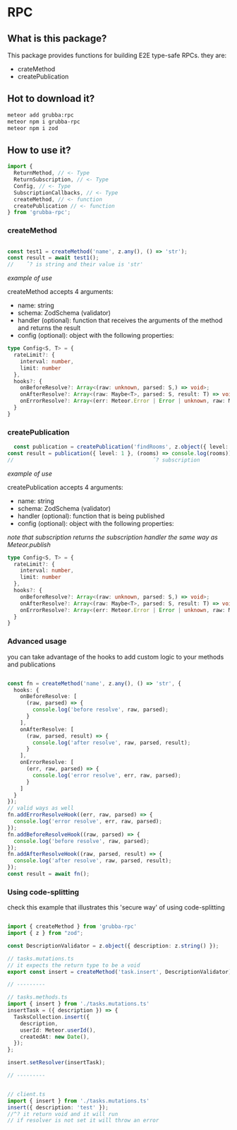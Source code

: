 # RPC

## What is this package?

This package provides functions for building E2E type-safe RPCs.
they are:

- crateMethod
- createPublication

## Hot to download it?

```bash
meteor add grubba:rpc
meteor npm i grubba-rpc
meteor npm i zod
```

## How to use it?

```typescript
import {   
  ReturnMethod, // <- Type
  ReturnSubscription, // <- Type
  Config, // <- Type
  SubscriptionCallbacks, // <- Type
  createMethod, // <- function
  createPublication // <- function
} from 'grubba-rpc';
```

### createMethod

```typescript

const test1 = createMethod('name', z.any(), () => 'str');
const result = await test1();
//    ˆ? is string and their value is 'str'
```

_example of use_

createMethod accepts 4 arguments:

- name: string
- schema: ZodSchema (validator)
- handler (optional): function that receives the arguments of the method and returns the result
- config (optional): object with the following properties:

```typescript
type Config<S, T> = {
  rateLimit?: {
    interval: number,
    limit: number
  },
  hooks?: {
    onBeforeResolve?: Array<(raw: unknown, parsed: S,) => void>;
    onAfterResolve?: Array<(raw: Maybe<T>, parsed: S, result: T) => void>;
    onErrorResolve?: Array<(err: Meteor.Error | Error | unknown, raw: Maybe<T>, parsed: S) => void>;
  }
}
```

### createPublication

```typescript
  const publication = createPublication('findRooms', z.object({ level: z.number() }), ({ level }) => Rooms.find({ level: level }));
const result = publication({ level: 1 }, (rooms) => console.log(rooms));
//                                            ˆ? subscription 

```

_example of use_

createPublication accepts 4 arguments:

- name: string
- schema: ZodSchema (validator)
- handler (optional): function that is being published
- config (optional): object with the following properties:

_note that subscription returns the subscription handler the same way as Meteor.publish_

```typescript
type Config<S, T> = {
  rateLimit?: {
    interval: number,
    limit: number
  },
  hooks?: {
    onBeforeResolve?: Array<(raw: unknown, parsed: S,) => void>;
    onAfterResolve?: Array<(raw: Maybe<T>, parsed: S, result: T) => void>;
    onErrorResolve?: Array<(err: Meteor.Error | Error | unknown, raw: Maybe<T>, parsed: S) => void>;
  }
}
```

### Advanced usage

you can take advantage of the hooks to add custom logic to your methods and publications

```typescript

const fn = createMethod('name', z.any(), () => 'str', {
  hooks: {
    onBeforeResolve: [
      (raw, parsed) => {
        console.log('before resolve', raw, parsed);
      }
    ],
    onAfterResolve: [
      (raw, parsed, result) => {
        console.log('after resolve', raw, parsed, result);
      }
    ],
    onErrorResolve: [
      (err, raw, parsed) => {
        console.log('error resolve', err, raw, parsed);
      }
    ]
  }
});
// valid ways as well
fn.addErrorResolveHook((err, raw, parsed) => {
  console.log('error resolve', err, raw, parsed);
});
fn.addBeforeResolveHook((raw, parsed) => {
  console.log('before resolve', raw, parsed);
});
fn.addAfterResolveHook((raw, parsed, result) => {
  console.log('after resolve', raw, parsed, result);
});
const result = await fn();
```

### Using code-splitting

check this example that illustrates this 'secure way' of using code-splitting
```typescript

import { createMethod } from 'grubba-rpc'
import { z } from "zod";

const DescriptionValidator = z.object({ description: z.string() });

// tasks.mutations.ts
// it expects the return type to be a void
export const insert = createMethod('task.insert', DescriptionValidator).expect<void>();

// ---------

// tasks.methods.ts
import { insert } from './tasks.mutations.ts'
insertTask = ({ description }) => {
  TasksCollection.insert({
    description,
    userId: Meteor.userId(),
    createdAt: new Date(),
  });
};

insert.setResolver(insertTask);

// ---------


// client.ts
import { insert } from './tasks.mutations.ts'
insert({ description: 'test' });
//^? it return void and it will run
// if resolver is not set it will throw an error

```

